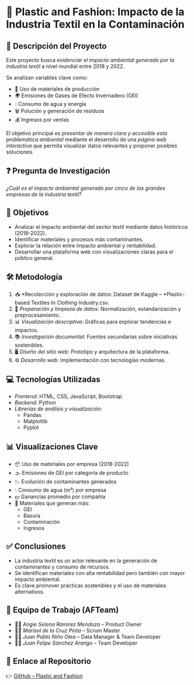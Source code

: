 # 👕 Plastic and Fashion: Impacto de la Industria Textil en la Contaminación  



## 📌 Descripción del Proyecto  
Este proyecto busca *evidenciar el impacto ambiental generado por la industria textil* a nivel mundial entre 2018 y 2022.  

Se analizan variables clave como:  
- 🧵 Uso de materiales de producción  
- 🌍 Emisiones de Gases de Efecto Invernadero (GEI)  
- 💧 Consumo de agua y energía  
- 🗑️ Polución y generación de residuos  
- 💰 Ingresos por ventas  

El objetivo principal es *presentar de manera clara y accesible esta problemática ambiental* mediante el desarrollo de una *página web interactiva* que permita visualizar datos relevantes y proponer posibles soluciones.  



## ❓ Pregunta de Investigación  
*¿Cuál es el impacto ambiental generado por cinco de las grandes empresas de la industria textil?*  



## 🎯 Objetivos  
- Analizar el impacto ambiental del sector textil mediante datos históricos (2018-2022).  
- Identificar materiales y procesos más contaminantes.  
- Explorar la relación entre impacto ambiental y rentabilidad.  
- Desarrollar una plataforma web con visualizaciones claras para el público general.  



## 🛠️ Metodología  
1. 📥 *Recolección y exploración de datos: Dataset de Kaggle – *Plastic-based Textiles In Clothing Industry.csv.  
2. 🧹 *Preparación y limpieza de datos*: Normalización, estandarización y preprocesamiento.  
3. 📊 *Visualización descriptiva*: Gráficas para explorar tendencias e impactos.  
4. 📚 *Investigación documental*: Fuentes secundarias sobre iniciativas sostenibles.  
5. 🖥️ *Diseño del sitio web*: Prototipo y arquitectura de la plataforma.  
6. ⚙️ *Desarrollo web*: Implementación con tecnologías modernas.  



## 💻 Tecnologías Utilizadas  
- *Frontend*: HTML, CSS, JavaScript, Bootstrap  
- *Backend*: Python  
- *Librerías de análisis y visualización*:  
  - Pandas  
  - Matplotlib  
  - Pyplot  



## 📊 Visualizaciones Clave  
- 📦 Uso de materiales por empresa (2018-2022)  
- 🌫️ Emisiones de GEI por categoría de producto  
- 📉 Evolución de contaminantes generados  
- 💧 Consumo de agua (m³) por empresa  
- 💵 Ganancias promedio por compañía  
- 🔎 Materiales que generan más:  
  - GEI  
  - Basura  
  - Contaminación  
  - Ingresos  



## ✅ Conclusiones  
- La industria textil es un actor relevante en la generación de contaminantes y consumo de recursos.  
- Se identifican materiales con alta rentabilidad pero también con mayor impacto ambiental.  
- Es clave promover prácticas sostenibles y el uso de materiales alternativos.  



## 🚀 Equipo de Trabajo (AFTeam)  
- 👩‍💼 *Angie Selena Ramírez Mendoza* – Product Owner  
- 👩‍💻 *Marisol de la Cruz Pinta* – Scrum Master  
- 👨‍💻 *Juan Pablo Niño Olea* – Data Manager & Team Developer  
- 👨‍💻 *Juan Felipe Sánchez Arango* – Team Developer  



## 🔗 Enlace al Repositorio  
👉 [GitHub – Plastic and Fashion](#)
